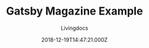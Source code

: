 ---
title: Gatsby Magazine Example
github: https://github.com/livingdocsIO/gatsby-magazine-example
demo: https://magazine-example.livingdocs.io/
author: Livingdocs
ssg:
  - Gatsby
cms:
  - Markdown
date: 2018-12-19T14:47:21.000Z
description: >-
  This is an open-source Demo Magazine built with Livingdocs. Check out the code
  and make it yours!
draft: false
publish_date: '2018-12-19T14:47:21Z'
update_date: '2020-06-29T09:23:00Z'
github_star: 29
github_fork: 18
---